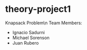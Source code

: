 # theory-project1
Knapsack Problem\n
Team Members:
- Ignacio Sadurni
- Michael Sorenson
- Juan Rubero
